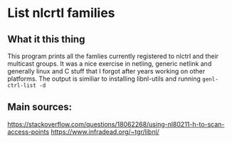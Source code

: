 # List nlcrtl families
## What it this thing
This program prints all the famlies currently registered to nlctrl and their multicast groups.
It was a nice exercise in netling, generic netlink and generally linux and C stuff that I forgot after years working on other platforms.
The output is similiar to installing libnl-utils and running `genl-ctrl-list -d`
## Main sources:
https://stackoverflow.com/questions/18062268/using-nl80211-h-to-scan-access-points
https://www.infradead.org/~tgr/libnl/


